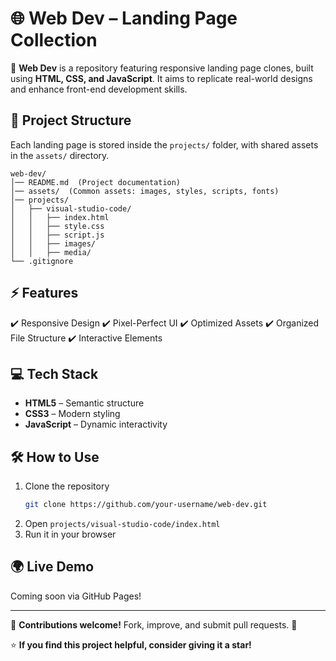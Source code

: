 # 🌐 Web Dev – Landing Page Collection

🚀 **Web Dev** is a repository featuring responsive landing page clones, built using **HTML, CSS, and JavaScript**. It aims to replicate real-world designs and enhance front-end development skills.

## 📁 Project Structure
Each landing page is stored inside the `projects/` folder, with shared assets in the `assets/` directory.

```
web-dev/
│── README.md  (Project documentation)
│── assets/  (Common assets: images, styles, scripts, fonts)
│── projects/
│   ├── visual-studio-code/
│   │   ├── index.html
│   │   ├── style.css
│   │   ├── script.js
│   │   ├── images/
│   │   ├── media/
└── .gitignore
```

## ⚡ Features
✔️ Responsive Design
✔️ Pixel-Perfect UI
✔️ Optimized Assets
✔️ Organized File Structure
✔️ Interactive Elements

## 💻 Tech Stack
- **HTML5** – Semantic structure
- **CSS3** – Modern styling
- **JavaScript** – Dynamic interactivity

## 🛠️ How to Use
1. Clone the repository  
   ```sh
   git clone https://github.com/your-username/web-dev.git
   ```
2. Open `projects/visual-studio-code/index.html`
3. Run it in your browser

## 🌍 Live Demo
Coming soon via GitHub Pages!

---

🔗 **Contributions welcome!** Fork, improve, and submit pull requests. 🚀

⭐ **If you find this project helpful, consider giving it a star!**
